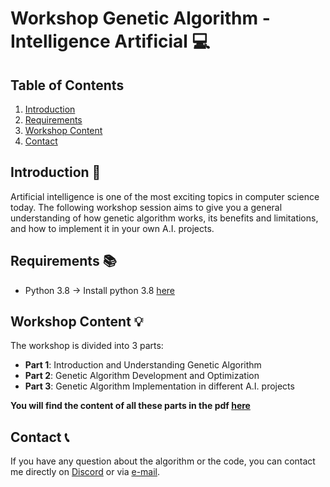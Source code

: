 # Workshop Genetic Algorithm - Intelligence Artificial :computer:

## Table of Contents

1. [Introduction](#introduction-dart)
2. [Requirements](#requirements-books)
3. [Workshop Content](#workshop-content-bulb)
4. [Contact](#contact-telephone_receiver)

## Introduction :dart:

Artificial intelligence is one of the most exciting topics in computer science today. The following workshop session aims to give you a general understanding of how genetic algorithm works, its benefits and limitations, and how to implement it in your own A.I. projects.

## Requirements :books:

- Python 3.8 -> Install python 3.8 [here](https://www.w3computing.com/python/installing-python-windows-macos-linux/)

## Workshop Content :bulb:

The workshop is divided into 3 parts:

- **Part 1**: Introduction and Understanding Genetic Algorithm
- **Part 2**: Genetic Algorithm Development and Optimization
- **Part 3**: Genetic Algorithm Implementation in different A.I. projects

**You will find the content of all these parts in the pdf [here](insert_pdf_path_here)**

## Contact :telephone_receiver:

If you have any question about the algorithm or the code, you can contact me directly on [Discord](https://discord.com/users/501067187793166365) or via [e-mail](alexandre.juan@epitech.eu).